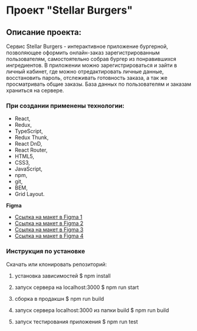 # Проект "Stellar Burgers"

## Описание проекта:  
Сервис Stellar Burgers - интерактивное приложение бургерной, позволяющее оформить онлайн-заказ зарегистрированным пользователям, самостоятельно собрав бургер из понравившихся ингредиентов. В приложении можно зарегистрироваться и зайти в личный кабинет, где можно отредактировать личные данные, восстановить пароль, отслеживать готовность заказа, а так же просматривать общие заказы. База данных по пользователям и заказам храниться на сервере.

### При создании применены технологии:
* React,
* Redux,
* TypeScript,
* Redux Thunk,
* React DnD,
* React Router,
* HTML5,
* CSS3,
* JavaScript,
* npm,
* git,
* BEM,
* Grid Layout.

**Figma**  
* [Ссылка на макет в Figma 1](https://www.figma.com/file/tLatiSwpQmOsE3nSReMmqN/React_Bootcamp_Проектные-задачи_external_link?node-id=702%3A33&t=TfLq9t4kLJhJGfK3-0)
* [Ссылка на макет в Figma 2](https://www.figma.com/file/tLatiSwpQmOsE3nSReMmqN/React_Bootcamp_Проектные-задачи_external_link?node-id=2973%3A2263&t=TfLq9t4kLJhJGfK3-0)
* [Ссылка на макет в Figma 3](https://www.figma.com/file/tLatiSwpQmOsE3nSReMmqN/React_Bootcamp_Проектные-задачи_external_link?node-id=6291%3A3417&t=TfLq9t4kLJhJGfK3-0)
* [Ссылка на макет в Figma 4](https://www.figma.com/file/tLatiSwpQmOsE3nSReMmqN/React_Bootcamp_Проектные-задачи_external_link?node-id=16791%3A2880&t=TfLq9t4kLJhJGfK3-0)

### Инструкция по установке
Скачать или клонировать репозиторий:

1. установка зависимостей
$ npm install

2. запуск сервера на localhost:3000
$ npm run start

3. сборка в продакшн
$ npm run build

4. запуск сервера localhost:3000 из папки build
$ npm run build

5. запуск тестирования приложения
$ npm run test